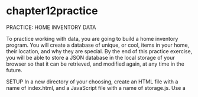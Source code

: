 # chapter12practice
PRACTICE: HOME INVENTORY DATA

To practice working with data, you are going to build a home inventory program. You will create a database of unique, or cool, items in your home, their location, and why they are special. By the end of this practice exercise, you will be able to store a JSON database in the local storage of your browser so that it can be retrieved, and modified again, at any time in the future.

SETUP
In a new directory of your choosing, create an HTML file with a name of index.html, and a JavaScript file with a name of storage.js. Use a <script> tag to load your JavaScript file in the HTML.

In the JavaScript file, you are going to build the database using the guide below.

DEFINE YOUR DATABASE
A database is a collection of data sets which are often related to each other. Start by defining the collections of data. This is how you will be defining databases in JavaScript until you learn how to use 3rd-party database systems later in the course.

You're going to be using a standard object as the database, so let's create that now.

// Define the database as an object
const HomeInventoryDatabase = {}

Next, we're going to add some keys to our database object. One for each set of data. I want to store information about furniture, crafting items, and electronics that I have in my home.

// Define the arrays (a.k.a. tables) in the database to store each type of items
HomeInventoryDatabase.furniture = []
HomeInventoryDatabase.crafts = []
HomeInventoryDatabase.electronics = []

With this data structure, furniture is going to be a set of similar data, likewise for crafts and electronics. We use these sets of data to store similar information together so that when we want to display information to a human, getting the information is fast and easy.

In professional database systems, each of those unique sets (i.e. furniture, crafts, and electronics) are called tables of data. A database is a collection of tables.

DEFINING DATA ITEMS
Each item that you want to store in your home inventory database will be defined as a standard object. First, I'm going to define two data items. One will be stored in the crafts tables in my database, and the other will be stored in the furniture table.

// The ink well is a craft data item
const vintageInkwell = {
  name: "Vintage Ink Well",
  location: "Writing desk",
  description: "I enjoy this inkwell because it belonged to my grandfather and holds enough ink to survive weeks of writing."
}

// The writing desk is a furniture data item
const writingDesk = {
  name: "Shaker Writing Desk",
  location: "Bedroom",
  description: "This antique desk is special because I found and purchased it with my wife at an Ohio Amish auction."
}
Your task is to define at least 10 data items to represent things that you have in your home.

ADDING DATA ITEMS TO DATABASE 
Next, place each object that you have defined into the appropriate database table. I'm going to add the two items I created above into the appropriate tables. Remember, I'm using the term table because we're building a database, but the collections are actually arrays, so I can use the push() method.

HomeInventoryDatabase.crafts.push(vintageInkwell)
HomeInventoryDatabase.furniture.push(writingDesk)

LOCAL STORAGE 
Now it's time to make your database persistent. Persistence is an important part of storing your data because you want any changes you make to your data to continue to exist in any processes that make those changes.

You're going to be using a mechanism in the browser called Local Storage to save your data. Once your database is safely in local storage, you will be able to write more code in the future to add, remove, or edit items in the database and those changes will be permanent, no matter how many applications use it.

JSON.stringify TO STORE THE LOCAL DATA
As your applications become more complex and you start accepting user input, you will need to change your database and then immediately save it to local storage. It only takes two lines of code to accomplish this, but we want to keep our code DRY, and never write the same line of code twice.

Time to write a function.

const saveDatabase = function (databaseObject) {

}
This is not the final version of the function. Keep reading to see how you will be augmenting this function to perform the steps necessary to save the database to local storage.

The first step, is to refactor the function to receive an argument specifying the label for our database to be used in localStorage.

In the code below, you will see how to use the JSON.stringify method which allows you to take an in-memory object, and convert it to a string representation of the object that can be saved in local storage. This is important, because only strings can be saved in local storage.

const saveDatabase = function (databaseObject, localStorageKey) {
    /*
        Convert the Object into a string.
    */
    const stringifiedDatabase = JSON.stringify(databaseObject)

    /*
        Create a key in local storage, and store the string
        version of your inventory database as the value
    */
    localStorage.setItem(localStorageKey, stringifiedDatabase)
}
JSON.parse TO READ THE DATA
To get the value back out of local storage so that it can be used in our application as an actual object again, we need to use the localStorage.getItem() method. We send in an argument value that is the name of the key we want to retrieve. Let's put these instructions in a function named loadDatabase.

const loadDatabase = function (localStorageKey) {
    // Get the string version of the database
    const databaseString = localStorage.getItem(localStorageKey)

    // Use JSON.parse() to convert the string back into an object
    return JSON.parse(databaseString)
}
SAVING THE DATABASE
Now you can use those two functions to save, and load, your home inventory database from localStorage. The only one that you're going to use right now is the saveDatabase function.

Here's what your database.js file should look like.

/*
    Initialize the database in memory as an object
*/
const HomeInventoryDatabase = {}

/*
    Initilize all of the tables (i.e. arrays) that you want to
    use in your database.
*/
HomeInventoryDatabase.furniture = []
HomeInventoryDatabase.crafts = []
HomeInventoryDatabase.electronics = []

/*
    Time to create some data that will inserted into the database
*/

// The ink well is a craft data item
const vintageInkwell = {
  name: "Vintage Ink Well",
  location: "Writing desk",
  description: "I enjoy this inkwell because it belonged to my grandfather and holds enough ink to survive weeks of writing."
}

// The writing desk is a furniture data item
const writingDesk = {
  name: "Shaker Writing Desk",
  location: "Bedroom",
  description: "This antique desk is special because I found and purchased it with my wife at an Ohio Amish auction."
}

// Add the data to the appropriate tables
HomeInventoryDatabase.crafts.push(vintageInkwell)
HomeInventoryDatabase.furniture.push(writingDesk)

// Persist the database to localStorage
saveDatabase(HomeInventoryDatabase, "HomeInventory")
DOM Component Creation Challenge
Now it's time to create a brand new project for displaying your home database in the DOM.

cd
cd workspace
mkdir database-dom && cd $_
touch index.html
touch database.js
code .

Create the HTML boilerplate with the ! shortcut in Visual Studio Code.

Create one, base HTML <article> component inside the body tag. Give it an id value of myStuff.

In your JavaScript file, load your home inventory from local storage.
Iterate over every data set in the database and create a <section> component.

That component itself should contain three <p> components. One for the name, location, and description.

Attach the p components as children of the section.

Attach the section as a child of the article.

ADVANCED CHALLENGE 
Write a function that performs the operation of creating your DOM components

Define an argument to the function that will filter the data to one of the data sets. For example, if I pass a string value of "crafts" to the function, only items in the crafts table in the database should appear.